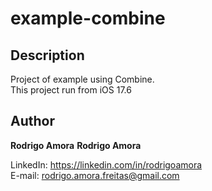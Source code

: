 # example-combine
Description
-----------
Project of example using Combine.<br>
This project run from iOS 17.6

Author
------
<b>Rodrigo Amora</b>
<b>Rodrigo Amora</b>

LinkedIn: https://linkedin.com/in/rodrigoamora <br>
E-mail: rodrigo.amora.freitas@gmail.com
